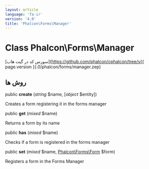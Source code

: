 ```yaml
---
layout: article
language: 'fa-ir'
version: '4.0'
title: 'Phalcon\Forms\Manager'
---
```

# Class **Phalcon\Forms\Manager**

[سورس کد در گیت هاب](https://github.com/phalcon/cphalcon/tree/v{{ page.version }}.0/phalcon/forms/manager.zep)

## روش ها

public **create** (*string* $name, [*object* $entity])

Creates a form registering it in the forms manager

public **get** (*mixed* $name)

Returns a form by its name

public **has** (*mixed* $name)

Checks if a form is registered in the forms manager

public **set** (*mixed* $name, [Phalcon\Forms\Form](Phalcon_Forms_Form) $form)

Registers a form in the Forms Manager